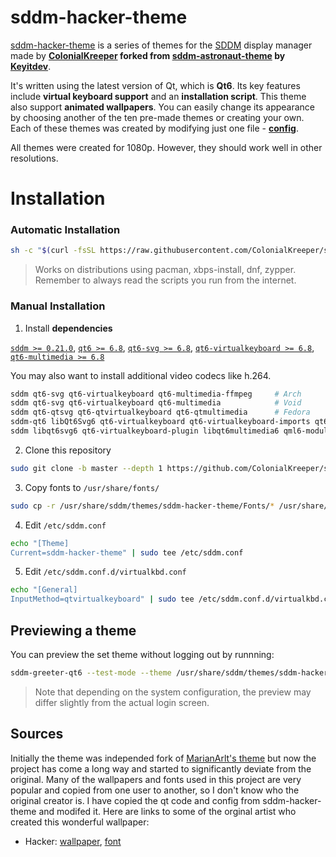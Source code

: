 # sddm-hacker-theme

[sddm-hacker-theme](https://github.com/ColonialKreeper/sddm-hacker-theme) is a series of themes for the [SDDM](https://github.com/sddm/sddm/) display manager made by **[ColonialKreeper](https://github.com/ColonialKreeper/) forked from [sddm-astronaut-theme](https://github.com/Keyitdev/sddm-astronaut-theme) by [Keyitdev](https://github.com/Keyitdev)**.

It's written using the latest version of Qt, which is **Qt6**. Its key features include **virtual keyboard support** and an **installation script**. This theme also support **animated wallpapers**. You can easily change its appearance by choosing another of the ten pre-made themes or creating your own. Each of these themes was created by modifying just one file - **[config](./Themes/astronaut.conf)**.

All themes were created for 1080p. However, they should work well in other resolutions.

# Installation


### Automatic Installation

```sh
sh -c "$(curl -fsSL https://raw.githubusercontent.com/ColonialKreeper/sddm-hacker-theme/master/setup.sh)"
```
> Works on distributions using pacman, xbps-install, dnf, zypper.   
> Remember to always read the scripts you run from the internet.


### Manual Installation

1. Install **dependencies**

[`sddm >= 0.21.0`](https://github.com/sddm/sddm), [`qt6 >= 6.8`](https://doc.qt.io/qt-6/index.html), [`qt6-svg >= 6.8`](https://doc.qt.io/qt-6/qtsvg-index.html), [`qt6-virtualkeyboard >= 6.8`](https://doc.qt.io/qt-6/qtvirtualkeyboard-index.html), [`qt6-multimedia >= 6.8`](https://doc.qt.io/qt-6/qtmultimedia-index.html)

You may also want to install additional video codecs like h.264.

```sh
sddm qt6-svg qt6-virtualkeyboard qt6-multimedia-ffmpeg     # Arch
sddm qt6-svg qt6-virtualkeyboard qt6-multimedia            # Void
sddm qt6-qtsvg qt6-qtvirtualkeyboard qt6-qtmultimedia      # Fedora
sddm-qt6 libQt6Svg6 qt6-virtualkeyboard qt6-virtualkeyboard-imports qt6-multimedia qt6-multimedia-imports        # OpenSUSE
sddm libqt6svg6 qt6-virtualkeyboard-plugin libqt6multimedia6 qml6-module-qtquick-controls qml6-module-qtquick-effects libxcb-cursor0 # Debian Unstable
```

2. Clone this repository
```sh
sudo git clone -b master --depth 1 https://github.com/ColonialKreeper/sddm-hacker-theme.git /usr/share/sddm/themes/sddm-hacker-theme
```
3. Copy fonts to `/usr/share/fonts/`
```sh
sudo cp -r /usr/share/sddm/themes/sddm-hacker-theme/Fonts/* /usr/share/fonts/
```
4. Edit `/etc/sddm.conf`
```sh
echo "[Theme]
Current=sddm-hacker-theme" | sudo tee /etc/sddm.conf
```
5. Edit `/etc/sddm.conf.d/virtualkbd.conf`
```sh
echo "[General]
InputMethod=qtvirtualkeyboard" | sudo tee /etc/sddm.conf.d/virtualkbd.conf
```

## Previewing a theme

You can preview the set theme without logging out by runnning:
```sh
sddm-greeter-qt6 --test-mode --theme /usr/share/sddm/themes/sddm-hacker-theme/
```
> Note that depending on the system configuration, the preview may differ slightly from the actual login screen.

## Sources

Initially the theme was independed fork of [MarianArlt's theme](https://github.com/MarianArlt/sddm-sugar-dark) but now the project has come a long way and started to significantly deviate from the original.
Many of the wallpapers and fonts used in this project are very popular and copied from one user to another, so I don't know who the original creator is. I have copied the qt code and config from 
sddm-hacker-theme and modifed it. Here are links to some of the orginal artist who created this wonderful wallpaper:

- Hacker: [wallpaper](https://motionbgs.com/hacker-typer), [font](https://fonts.google.com/specimen/Open+Sans/about)

